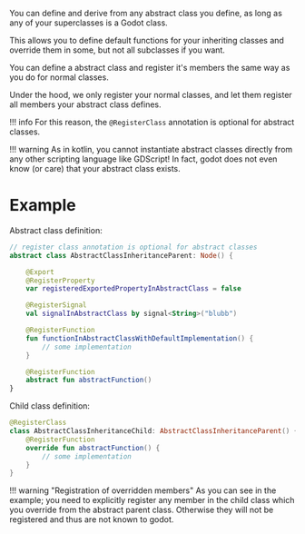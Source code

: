 You can define and derive from any abstract class you define, as long as any of your superclasses is a Godot class.

This allows you to define default functions for your inheriting classes and override them in some, but not all subclasses if you want.

You can define a abstract class and register it's members the same way as you do for normal classes.

Under the hood, we only register your normal classes, and let them register all members your abstract class defines.

!!! info
    For this reason, the `@RegisterClass` annotation is optional for abstract classes.

!!! warning
    As in kotlin, you cannot instantiate abstract classes directly from any other scripting language like GDScript! In fact, godot does not even know (or care) that your abstract class exists.

# Example

Abstract class definition:

```kotlin
// register class annotation is optional for abstract classes
abstract class AbstractClassInheritanceParent: Node() {

    @Export
    @RegisterProperty
    var registeredExportedPropertyInAbstractClass = false

    @RegisterSignal
    val signalInAbstractClass by signal<String>("blubb")

    @RegisterFunction
    fun functionInAbstractClassWithDefaultImplementation() {
        // some implementation
    }

    @RegisterFunction
    abstract fun abstractFunction()
}
```

Child class definition:
```kotlin
@RegisterClass
class AbstractClassInheritanceChild: AbstractClassInheritanceParent() {
    @RegisterFunction
    override fun abstractFunction() {
        // some implementation
    }
}
```

!!! warning "Registration of overridden members"
    As you can see in the example; you need to explicitly register any member in the child class which you override from the abstract parent class. Otherwise they will not be registered and thus are not known to godot.